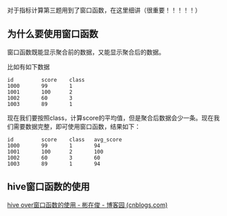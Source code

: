 对于指标计算第三题用到了窗口函数，在这里细讲（很重要！！！！！）

## 为什么要使用窗口函数

窗口函数既能显示聚合前的数据，又能显示聚合后的数据。

比如有如下数据

```
id         score    class
1000	   99       1
1001       100      2
1002       60       3
1003       89       1
```

现在我们要按照class，计算score的平均值，但是聚合后数据会少一条。现在我们需要数据完整，即可使用窗口函数，结果如下：

```
id         score    class   avg_score
1000	   99       1       94 
1001       100      2       100
1002       60       3       60
1003       89       1       94
```

##  hive窗口函数的使用

[hive over窗口函数的使用 - 彬在俊 - 博客园 (cnblogs.com)](https://www.cnblogs.com/erlou96/p/13590358.html#_label0)



